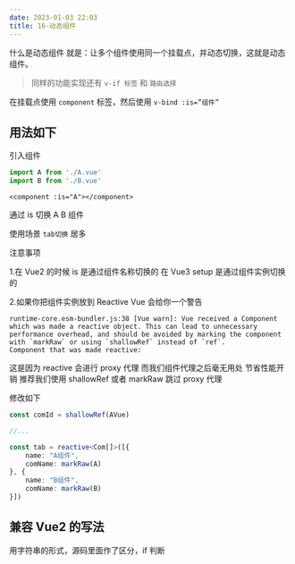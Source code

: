 ```yaml
---
date: 2023-01-03 22:03
title: 16-动态组件
---
```


什么是动态组件 就是：让多个组件使用同一个挂载点，并动态切换，这就是动态组件。

> 同样的功能实现还有 `v-if 标签` 和 `路由选择`

在挂载点使用 `component` 标签，然后使用 `v-bind :is=”组件”`

## 用法如下

引入组件

```ts
import A from './A.vue'
import B from './B.vue'
```

```vue
<component :is="A"></component>
```

通过 is 切换 A B 组件

使用场景 `tab切换` 居多

注意事项

1.在 Vue2 的时候 is 是通过组件名称切换的 在 Vue3 setup 是通过组件实例切换的

2.如果你把组件实例放到 Reactive Vue 会给你一个警告

```
runtime-core.esm-bundler.js:38 [Vue warn]: Vue received a Component which was made a reactive object. This can lead to unnecessary performance overhead, and should be avoided by marking the component with `markRaw` or using `shallowRef` instead of `ref`.
Component that was made reactive:
```

这是因为 reactive 会进行 proxy 代理 而我们组件代理之后毫无用处 节省性能开销 推荐我们使用 shallowRef 或者 markRaw 跳过 proxy 代理

修改如下

```ts
const comId = shallowRef(AVue)

//...

const tab = reactive<Com[]>([{
    name: "A组件",
    comName: markRaw(A)
}, {
    name: "B组件",
    comName: markRaw(B)
}])
```


## 兼容 Vue2 的写法

用字符串的形式，源码里面作了区分，if 判断